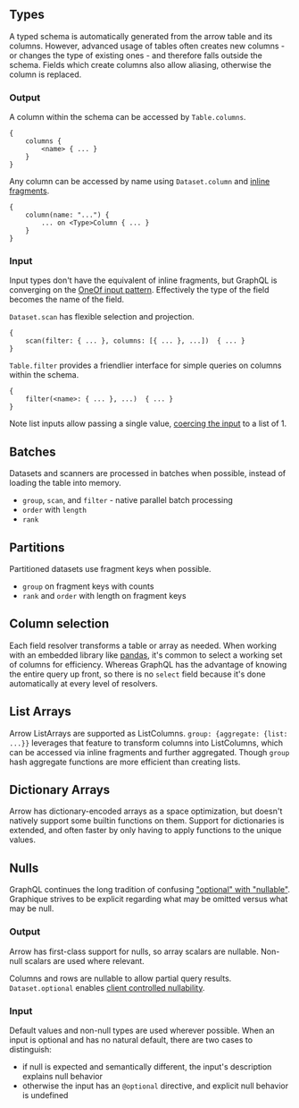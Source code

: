 ## Types
A typed schema is automatically generated from the arrow table and its columns. However, advanced usage of tables often creates new columns - or changes the type of existing ones - and therefore falls outside the schema. Fields which create columns also allow aliasing, otherwise the column is replaced.

### Output
A column within the schema can be accessed by `Table.columns`.
```
{
    columns {
        <name> { ... }
    }
}
```

Any column can be accessed by name using `Dataset.column` and [inline fragments](https://graphql.org/learn/queries/#inline-fragments).
```
{
    column(name: "...") {
        ... on <Type>Column { ... }
    }
}
```

### Input
Input types don't have the equivalent of inline fragments, but GraphQL is converging on the [OneOf input pattern](https://github.com/graphql/graphql-spec/pull/825). Effectively the type of the field becomes the name of the field.

`Dataset.scan` has flexible selection and projection.
```
{
    scan(filter: { ... }, columns: [{ ... }, ...])  { ... }
}
```

`Table.filter` provides a friendlier interface for simple queries on columns within the schema.
```
{
    filter(<name>: { ... }, ...)  { ... }
}
```

Note list inputs allow passing a single value, [coercing the input](https://spec.graphql.org/October2021/#sec-List.Input-Coercion) to a list of 1.

## Batches
Datasets and scanners are processed in batches when possible, instead of loading the table into memory.

* `group`, `scan`, and `filter` - native parallel batch processing
* `order` with `length`
* `rank`

## Partitions
Partitioned datasets use fragment keys when possible.

* `group` on fragment keys with counts
* `rank` and `order` with length on fragment keys

## Column selection
Each field resolver transforms a table or array as needed. When working with an embedded library like [pandas](https://pandas.pydata.org), it's common to select a working set of columns for efficiency. Whereas GraphQL has the advantage of knowing the entire query up front, so there is no `select` field because it's done automatically at every level of resolvers.

## List Arrays
Arrow ListArrays are supported as ListColumns. `group: {aggregate: {list: ...}}` leverages that feature to transform columns into ListColumns, which can be accessed via inline fragments and further aggregated. Though `group` hash aggregate functions are more efficient than creating lists.

## Dictionary Arrays
Arrow has dictionary-encoded arrays as a space optimization, but doesn't natively support some builtin functions on them. Support for dictionaries is extended, and often faster by only having to apply functions to the unique values.

## Nulls
GraphQL continues the long tradition of confusing ["optional" with "nullable"](https://github.com/graphql/graphql-spec/issues/872). Graphique strives to be explicit regarding what may be omitted versus what may be null.

### Output
Arrow has first-class support for nulls, so array scalars are nullable. Non-null scalars are used where relevant.

Columns and rows are nullable to allow partial query results. `Dataset.optional` enables [client controlled nullability](https://github.com/graphql/graphql-spec/issues/867).

### Input
Default values and non-null types are used wherever possible. When an input is optional and has no natural default, there are two cases to distinguish:

* if null is expected and semantically different, the input's description explains null behavior
* otherwise the input has an `@optional` directive, and explicit null behavior is undefined
